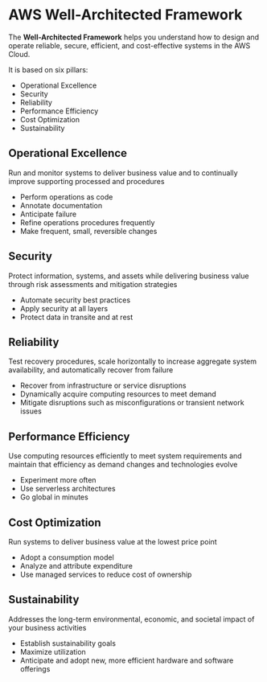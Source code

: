 # AWS Well-Architected Framework
The **Well-Architected Framework** helps you understand how to design and operate reliable, secure, efficient, and cost-effective systems in the AWS Cloud.

It is based on six pillars:
* Operational Excellence
* Security
* Reliability
* Performance Efficiency
* Cost Optimization
* Sustainability

## Operational Excellence
Run and monitor systems to deliver business value and to continually improve supporting processed and procedures
* Perform operations as code
* Annotate documentation
* Anticipate failure
* Refine operations procedures frequently
* Make frequent, small, reversible changes

## Security
Protect information, systems, and assets while delivering business value through risk assessments and mitigation strategies
* Automate security best practices
* Apply security at all layers
* Protect data in transite and at rest

## Reliability
Test recovery procedures, scale horizontally to increase aggregate system availability, and automatically recover from failure
* Recover from infrastructure or service disruptions
* Dynamically acquire computing resources to meet demand
* Mitigate disruptions such as misconfigurations or transient network issues

## Performance Efficiency
Use computing resources efficiently to meet system requirements and maintain that efficiency as demand changes and technologies evolve
* Experiment more often
* Use serverless architectures
* Go global in minutes

## Cost Optimization
Run systems to deliver business value at the lowest price point
* Adopt a consumption model
* Analyze and attribute expenditure
* Use managed services to reduce cost of ownership

## Sustainability
Addresses the long-term environmental, economic, and societal impact of your business activities
* Establish sustainability goals
* Maximize utilization
* Anticipate and adopt new, more efficient hardware and software offerings
